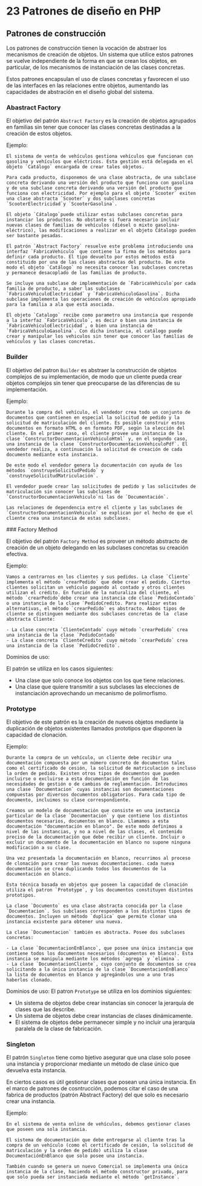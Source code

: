 # 23 Patrones de diseño en PHP

## Patrones de construcción

Los patrones de construcción tienen la vocación de abstraer los mecanismos de creación de objetos. Un sistema que utilice estos patrones se vuelve independiente de la forma en que se crean los objetos, en particular, de los mecanismos de instanciación de las clases concretas.

Estos patrones encapsulan el uso de clases concretas y favorecen el uso de las interfaces en las relaciones entre objetos, aumentando las capacidades de abstración en el diseño global del sistema.

### Abastract Factory

El objetivo del patrón `Abstract Factory` es la creación de objetos agrupados en familias sin tener que conocer las clases concretas destinadas a la creación de estos objetos.

Ejemplo:

    El sistema de venta de vehículos gestiona vehículos que funcionan con gasolina y vehículos que eléctricos. Esta gestión está delegada en el objeto `Catálogo` encargada de crear tales objetos.

    Para cada producto, disponemos de una clase abstracta, de una subclase concreta derivando una versión del producto que funciona con gasolina y de una subclase concreta derivando una versión del producto que funciona con electricidad. Por ejemplo para el objeto `Scooter` exiten una clase abstracta `Scooter` y dos subclases concretas `ScooterElectricidad`y `ScooterGasolina`.

    El objeto `Cátalogo`puede utilizar estas subclases concretas para instanciar los productos. No obstante si fuera necesario incluir nuevas clases de familias de vehículos (diésel o mixto gasolina-eléctrico), las modificaciones a realizar en el objeto Cátalogo pueden ser bastante pesadas.

    El patrón `Abstract Factory` resuelve este problema introduciendo una interfaz `FabricaVehiculo` que contiene la firma de los métodos para definir cada producto. El tipo devuelto por estos métodos está constituido por una de las clases abstractas del producto. De este modo el objeto `Catálogo` no necesita conocer las subclases concretas y permanece desacoplado de las familias de producto.

    Se incluye una subclase de implementación de `FabricaVehiculo`por cada familia de producto, a saber las subclases `FabricaVehiculoElectricidad` y `FabricaVehiculoGasolina`. Dicha subclase implementa las operaciones de creación de vehículos apropiado para la familia a ala que está asociada.

    El objeto `Catalogo` recibe como parametro una instancia que responde a la interfaz `FabricaVehiculo`, es decir o bien una instancia de `FabricaVehiculoElectricidad`, o bien una instancia de `FabricaVehiculoGasolina`. Con dicha instancia, el catálogo puede crear y manipular los vehiculos sin tener que conocer las familias de vehículos y las clases concretas.

### Builder

El objetivo del patron `Builder` es abstraer la construcción de objetos complejos de su implementación, de modo que un cliente pueda crear objetos complejos sin tener que preocuparse de las diferencias de su implementación.

Ejemplo:

    Durante la compra del vehículo, el vendedor crea todo un conjunto de documentos que contienen en especial la solicitud de pedido y la solicitud de matriculación del cliente. Es posible construir estos documentos en formato HTML o en formato PDF, según la elección del cliente. En el primer caso, el cliente provee una instancia de la clase `ConstructorDocumentacionVehiculoHtml` y, en el segundo caso, una instancia de la clase `ConstructorDocumentacionVehiculoPdf`. El vendedor realiza, a continuación la solicitud de creación de cada documento mediante esta instancia.

    De este modo el vendedor genera la documentación con ayuda de los métodos `construyeSolicitudPedido` y `construyeSolicitudMatriculación`.

    El vendedor puede crear las solicitudes de pedido y las solicitudes de matriculación sin conocer las subclases de `ConstructorDocumentacionVehiculo`ni las de `Documentación`.

    Las relaciones de dependencia entre el cliente y las subclases de `ConstructorDocumentacionVehiculo` se explican por el hecho de que el cliente crea una instancia de estas subclases.

### Factory Method

El objetivo del patrón `Factory Method` es proveer un método abstracto de creación de un objeto delegando en las subclases concretas su creación efectiva.

Ejemplo:

    Vamos a centrarnos en los clientes y sus pedidos. La clase `Cliente` implementa el método `crearPedido` que debe crear el pedido. Ciertos clientes solicitan un vehículo pagando al contado y otros clientes utilizan el crédito. En función de la naturaliza del cliente, el método `crearPedido`debe crear una instancia cde clase `PedidoContado` o una instancia de la clase `PedidoCredito. Para realizar estas alternativas, el método `crearPedido` es abstracto. Ambos tipos de cliente se distinguen mediante dos subclases concretas de la  clase abstracta Cliente:

    - La clase concreta `ClienteContado` cuyo método `crearPedido` crea una instancia de la clase `PedidoContado`
    - La clase concreta `ClienteCredito` cuyo método `crearPedido` crea una instancia de la clase `PedidoCredito`.

Dominios de uso:

El patrón se utiliza en los casos siguientes:

- Una clase que solo conoce los objetos con los que tiene relaciones.
- Una clase que quiere transmitir a sus subclases las elecciones de instanciación aprovechando un mecanismo de polimorfismo.

### Prototype

El objetivo de este patrón es la creación de nuevos objetos mediante la duplicación de objetos existentes llamados prototipos que disponen la capacidad de clonación.

Ejemplo:

    Durante la compra de un vehículo, un cliente debe recibir una documentación compuesta por un número concreto de documentos tales como el certificado de cesión, la solicitud de matriculación o incluso la orden de pedido. Existen otros tipos de documentos que pueden incluirse o excluirse a esta documentación en función de las necesidades de gestión o de cambios de reglamentación. Introducimos una clase `Documentacion` cuyas instancias son documentaciones compuestas por diversos documentos obligatorios. Para cada tipo de documento, incluimos su clase correspondiente.

    Creamos un modelo de documentación que consiste en una instancia particular de la clase `Documentacion` y que contiene los distintos documentos necesarios, documentos en blanco. Llamamos a esta documentación "documentación en blanco". De este modo definimos a nivel de las instancias, y no a nivel de las clases, el contenido preciso de la documentación que debe recibir un cliente. Incluir o excluir un documento de la documentación en blanco no supone ninguna modificación a su clase.

    Una vez presentada la documentación en blanco, recurrimos al proceso de clonación para crear las nuevas documentaciones. cada nueva documentación se crea duplicando todos los documentos de la documentación en blanco.

    Esta técnica basada en objetos que poseen la capacidad de clonación utiliza el patron `Prototype`, y los documentos constituyen distintos prototipos.

    La clase `Documento` es una clase abstracta conocida por la clase `Documentacion`. Sus subclases corresponden a los distintos tipos de documentos. Incluyen un método `duplica` que permite clonar una instancia existente para obtener una nueva.

    La clase `Documentacion` también es abstracta. Posee dos subclases concretas:
    
    - La clase `DocumentacionEnBlanco`, que posee una única instancia que contiene todos los documentos necesarios (documentos en blanco). Esta instancia se manipula mediante los métodos `agrega` y `elimina`.
    - La clase `DocumentacionCliente`, cuyo conjunto de documentos se crea solicitando a la única instancia de la clase `DocumentacionEnBlanco` la lista de documentos en blanco y agregándolos uno a uno tras haberlos clonado.

Dominios de uso:
El patron `Prototype` se utiliza en los dominios siguientes:

- Un sistema de objetos debe crear instancias sin conocer la jerarquía de clases que las describe.
- Un sistema de objetos debe crear instancias de clases dinámicamente.
- El sistema de objetos debe permanecer simple y no incluir una jerarquía paralela de la clase de fabricación.

### Singleton

El patrón `Singleton` tiene como bjetivo asegurar que una clase solo posee una instancia y proporcionar mediante un método de clase único que devuelva esta instancia.

En ciertos casos es útil gestionar clases que posean una única instancia. En el marco de patrones de cosntrucción, podemos citar el caso de una fabrica de productos (patrón Abstract Factory) del que solo es necesario crear una instancia.

Ejemplo:

    En el sistema de venta online de vehículos, debemos gestionar clases que poseen una sola instancia.

    El sistema de documentación que debe entregarse al cliente tras la compra de un vehículo (como el certificado de cesión, la solicitud de matriculación y la orden de pedido) utiliza la clase DocumentaciónEnBlanco que solo posee una instancia.

    También cuando se genera un nuevo Comercial se implementa una única instancia de la clase, haciendo el método constructor privado, para que solo pueda ser instanciada mediante el método `getInstance`.

